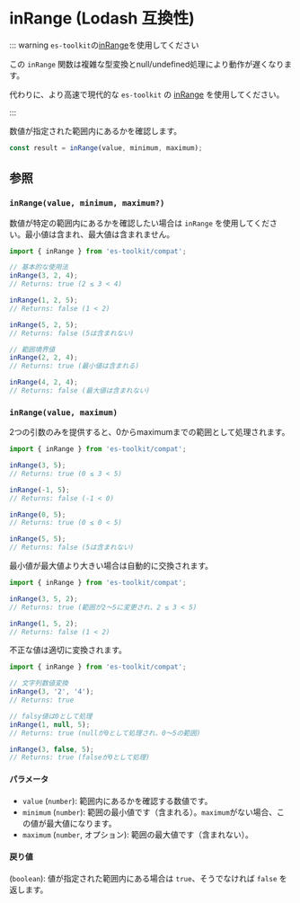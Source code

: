 # inRange (Lodash 互換性)

::: warning `es-toolkit`の[inRange](../../math/inRange.md)を使用してください

この `inRange` 関数は複雑な型変換とnull/undefined処理により動作が遅くなります。

代わりに、より高速で現代的な `es-toolkit` の [inRange](../../math/inRange.md) を使用してください。

:::

数値が指定された範囲内にあるかを確認します。

```typescript
const result = inRange(value, minimum, maximum);
```

## 参照

### `inRange(value, minimum, maximum?)`

数値が特定の範囲内にあるかを確認したい場合は `inRange` を使用してください。最小値は含まれ、最大値は含まれません。

```typescript
import { inRange } from 'es-toolkit/compat';

// 基本的な使用法
inRange(3, 2, 4);
// Returns: true (2 ≤ 3 < 4)

inRange(1, 2, 5);
// Returns: false (1 < 2)

inRange(5, 2, 5);
// Returns: false (5は含まれない)

// 範囲境界値
inRange(2, 2, 4);
// Returns: true (最小値は含まれる)

inRange(4, 2, 4);
// Returns: false (最大値は含まれない)
```

### `inRange(value, maximum)`

2つの引数のみを提供すると、0からmaximumまでの範囲として処理されます。

```typescript
import { inRange } from 'es-toolkit/compat';

inRange(3, 5);
// Returns: true (0 ≤ 3 < 5)

inRange(-1, 5);
// Returns: false (-1 < 0)

inRange(0, 5);
// Returns: true (0 ≤ 0 < 5)

inRange(5, 5);
// Returns: false (5は含まれない)
```

最小値が最大値より大きい場合は自動的に交換されます。

```typescript
import { inRange } from 'es-toolkit/compat';

inRange(3, 5, 2);
// Returns: true (範囲が2〜5に変更され、2 ≤ 3 < 5)

inRange(1, 5, 2);
// Returns: false (1 < 2)
```

不正な値は適切に変換されます。

```typescript
import { inRange } from 'es-toolkit/compat';

// 文字列数値変換
inRange(3, '2', '4');
// Returns: true

// falsy値は0として処理
inRange(1, null, 5);
// Returns: true (nullが0として処理され、0〜5の範囲)

inRange(3, false, 5);
// Returns: true (falseが0として処理)
```

#### パラメータ

- `value` (`number`): 範囲内にあるかを確認する数値です。
- `minimum` (`number`): 範囲の最小値です（含まれる）。`maximum`がない場合、この値が最大値になります。
- `maximum` (`number`, オプション): 範囲の最大値です（含まれない）。

#### 戻り値

(`boolean`): 値が指定された範囲内にある場合は `true`、そうでなければ `false` を返します。
